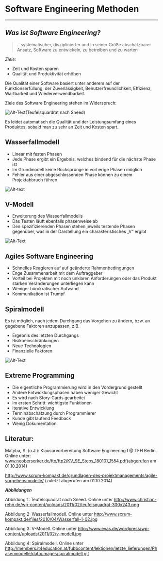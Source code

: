  Software Engineering Methoden
==
___
_Was ist Software Engineering?_ 
--
>.. systematischer, disziplinierter und in seiner 
> Größe abschätzbarer Ansatz, Software zu 
> entwickeln, zu betreiben und zu warten

_Ziele:_

* Zeit und Kosten sparen
* Qualität und Produktivität erhöhen

Die Qualität einer Software basiert unter anderem auf der Funktionserfüllung, der Zuverlässigkeit, Benutzerfreundlichkeit, Effizienz, Wartbarkeit und Wiederverwendbarkeit.

Ziele des Software Engineering stehen im Widerspruch:

![Alt-Text](http://www.christian-rehn.de/wp-content/uploads/2011/02/teufelsquadrat-300x243.png)(Teufelsquardrat nach Sneed)

 Es leidet automatisch die Qualität und der Leistungsumfang eines Produktes, sobald man zu sehr an Zeit und Kosten spart.




Wasserfallmodell
--

* Linear mit festen Phasen
* Jede Phase ergibt ein Ergebnis, welches bindend für 
  die nächste Phase ist 
* Im Grundmodell keine Rücksprünge in vorherige Phasen möglich
* Fehler aus einer abgeschlossenden Phase können zu einem Projektabbruch führen

![Alt-text](http://www.scrum-kompakt.de/files/2010/04/Wasserfall-1-02.jpg)

V-Modell
--

* Erweiterung des Wasserfallmodells
* Das Testen läuft ebenfalls phasenweise ab
* Den spezifizierenden Phasen stehen jeweils testende Phasen gegenüber, was in der 
  Darstellung ein charakteristisches „V“ ergibt

![Alt-Text](http://www.evas.de/wordpress/wp-content/uploads/2011/02/v-modell.jpg)

Agiles Software Engineering
--

* Schnelles Reagieren auf auf geänderte Rahmenbedingungen
* Enge Zusammenarbeit mit dem Auftraggeber
* Vorteil bei Projekten mit noch unklaren Anforderungen oder das Produkt starken Veränderungen unterliegen kann
* Weniger bürokratischer Aufwand
* Kommunikation ist Trumpf

Spiralmodell
--
Es ist möglich, nach jedem Durchgang das Vorgehen zu ändern, bzw. an gegebene Faktoren anzupassen, z.B.

* Ergebnis des letzten Durchgangs
* Risikoeinschränkungen
* Neue Technologien 
* Finanzielle Faktoren

![Alt-Text](http://members.it4education.at/fubbcontent/lektionen/letzte_lieferungen/Phasenmodelle/data/images/spiralmodell.gif)

Extreme Programming
--
* Die eigentliche Programmierung wird in den Vordergrund gestellt
* Andere Entwicklungsphasen haben weniger Gewicht
* Es wird nach Story-Cards gearbeitet
* Im ersten Schritt: wichtigste Funktionen
* Iterative Entwicklung
* Terminabschätzung durch Programmierer
* Kunde gibt laufend Feedback
* Wenig Dokumentation

Literatur:
--

Matyba, S. (o.J.): Klausurvorbereitung Software Engineering I @ TFH Berlin. Online unter: 
www.neoberserker.de/ftp/ftp2/KV_SE_Steps_180107_1554.pdf(abgerufen am 01.10.2014)

http://www.scrum-kompakt.de/grundlagen-des-projektmanagements/agile-vorgehensmodelle/
(zuletzt abgerufen am 01.10.2014)

__*Abbildungen*__

Abbildung 1: Teufelsquadrat nach Sneed. Online unter http://www.christian-rehn.de/wp-content/uploads/2011/02/teufelsquadrat-300x243.png

Abbildung 2: Wasserfallmodell. Online unter http://www.scrum-kompakt.de/files/2010/04/Wasserfall-1-02.jpg

Abbildung 3: V-Modell. Online unter http://www.evas.de/wordpress/wp-content/uploads/2011/02/v-modell.jpg

Abbildung 4: Spiralmodell. Online unter http://members.it4education.at/fubbcontent/lektionen/letzte_lieferungen/Phasenmodelle/data/images/spiralmodell.gif 

